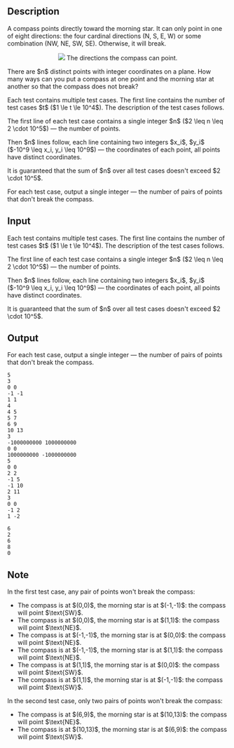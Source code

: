 ## Description

<div><p>A compass points directly toward the morning star. It can only point in one of eight directions: the four cardinal directions (N, S, E, W) or some combination (NW, NE, SW, SE). Otherwise, it will break.</p><center> <img class="tex-graphics" src="file://le7iNWCZ.png" style="max-width: 100.0%;max-height: 100.0%;"> <span class="tex-font-size-small">The directions the compass can point.</span> </center><p>There are $n$ distinct points with integer coordinates on a plane. How many ways can you put a compass at one point and the morning star at another so that the compass does not break?</p></div><div class="input-specification"><p>Each test contains multiple test cases. The first line contains the number of test cases $t$ ($1 \le t \le 10^4$). The description of the test cases follows.</p><p>The first line of each test case contains a single integer $n$ ($2 \leq n \leq 2 \cdot 10^5$)&nbsp;— the number of points.</p><p>Then $n$ lines follow, each line containing two integers $x_i$, $y_i$ ($-10^9 \leq x_i, y_i \leq 10^9$)&nbsp;— the coordinates of each point, all points have distinct coordinates.</p><p>It is guaranteed that the sum of $n$ over all test cases doesn't exceed $2 \cdot 10^5$.</p></div><div class="output-specification"><p>For each test case, output a single integer&nbsp;— the number of pairs of points that don't break the compass.</p></div>

## Input

<p>Each test contains multiple test cases. The first line contains the number of test cases $t$ ($1 \le t \le 10^4$). The description of the test cases follows.</p><p>The first line of each test case contains a single integer $n$ ($2 \leq n \leq 2 \cdot 10^5$)&nbsp;— the number of points.</p><p>Then $n$ lines follow, each line containing two integers $x_i$, $y_i$ ($-10^9 \leq x_i, y_i \leq 10^9$)&nbsp;— the coordinates of each point, all points have distinct coordinates.</p><p>It is guaranteed that the sum of $n$ over all test cases doesn't exceed $2 \cdot 10^5$.</p>

## Output

<p>For each test case, output a single integer&nbsp;— the number of pairs of points that don't break the compass.</p>





```input1|2,3,4,5,11,12,13,14,21,22,23,24
5
3
0 0
-1 -1
1 1
4
4 5
5 7
6 9
10 13
3
-1000000000 1000000000
0 0
1000000000 -1000000000
5
0 0
2 2
-1 5
-1 10
2 11
3
0 0
-1 2
1 -2
```




```output1
6
2
6
8
0
```



## Note

<p>In the first test case, any pair of points won't break the compass: </p><ul> <li> The compass is at $(0,0)$, the morning star is at $(-1,-1)$: the compass will point $\text{SW}$. </li><li> The compass is at $(0,0)$, the morning star is at $(1,1)$: the compass will point $\text{NE}$. </li><li> The compass is at $(-1,-1)$, the morning star is at $(0,0)$: the compass will point $\text{NE}$. </li><li> The compass is at $(-1,-1)$, the morning star is at $(1,1)$: the compass will point $\text{NE}$. </li><li> The compass is at $(1,1)$, the morning star is at $(0,0)$: the compass will point $\text{SW}$. </li><li> The compass is at $(1,1)$, the morning star is at $(-1,-1)$: the compass will point $\text{SW}$. </li></ul><p>In the second test case, only two pairs of points won't break the compass: </p><ul> <li> The compass is at $(6,9)$, the morning star is at $(10,13)$: the compass will point $\text{NE}$. </li><li> The compass is at $(10,13)$, the morning star is at $(6,9)$: the compass will point $\text{SW}$. </li></ul>
